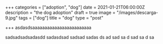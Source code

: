 +++
categories = ["adoption", "dog"]
date = 2021-01-21T06:00:00Z
description = "the dog adoption"
draft = true
image = "/images/descarga-9.jpg"
tags = ["dog"]
title = "dog"
type = "post"

+++
asdasdsaaaaaaaaaaaaaaaaaaaaaaaa

sadsadsadsadasdd sadasdsad sadsad sadas ds ad sad sa d sad sa d sa